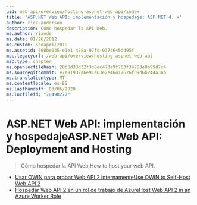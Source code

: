 ```yaml
---
uid: web-api/overview/hosting-aspnet-web-api/index
title: 'ASP.NET Web API: implementación y hospedaje: ASP.NET 4. x'
author: rick-anderson
description: Cómo hospedar la API Web.
ms.author: riande
ms.date: 01/26/2012
ms.custom: seoapril2019
ms.assetid: 500be045-e1e1-478a-97fc-0374645dd95f
msc.legacyurl: /web-api/overview/hosting-aspnet-web-api
msc.type: chapter
ms.openlocfilehash: 28d8d33d32f3c8ec473a9f703f34283e0b99d7c4
ms.sourcegitcommit: e7e91932a6e91a63e2e46417626f39d6b244a3ab
ms.translationtype: MT
ms.contentlocale: es-ES
ms.lasthandoff: 03/06/2020
ms.locfileid: "78498277"
---
```

# <a name="aspnet-web-api-deployment-and-hosting"></a><span data-ttu-id="54c08-103">ASP.NET Web API: implementación y hospedaje</span><span class="sxs-lookup"><span data-stu-id="54c08-103">ASP.NET Web API: Deployment and Hosting</span></span>

> <span data-ttu-id="54c08-104">Cómo hospedar la API Web.</span><span class="sxs-lookup"><span data-stu-id="54c08-104">How to host your web API.</span></span>

- [<span data-ttu-id="54c08-105">Usar OWIN para probar Web API 2 internamente</span><span class="sxs-lookup"><span data-stu-id="54c08-105">Use OWIN to Self-Host Web API 2</span></span>](use-owin-to-self-host-web-api.md)
- [<span data-ttu-id="54c08-106">Hospedar Web API 2 en un rol de trabajo de Azure</span><span class="sxs-lookup"><span data-stu-id="54c08-106">Host Web API 2 in an Azure Worker Role</span></span>](host-aspnet-web-api-in-an-azure-worker-role.md)
